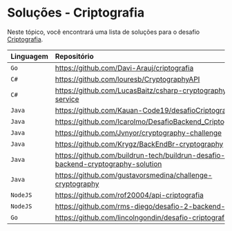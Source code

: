 # Soluções - Criptografia

Neste tópico, você encontrará uma lista de soluções para o desafio [Criptografia](PROBLEM.md).

| Linguagem | Repositório                                             |
|:----------|:--------------------------------------------------------|
| `Go`      | https://github.com/Davi-Arauj/criptografia              |             
| `C#`      | https://github.com/louresb/CryptographyAPI              |
| `C#`      | https://github.com/LucasBaitz/csharp-cryptography-service             |          
| `Java`    | https://github.com/Kauan-Code19/desafioCriptografia     |
| `Java`    | https://github.com/Icarolmo/DesafioBackend_Criptografia |
| `Java`    | https://github.com/Jvnyor/cryptography-challenge        |
| `Java`    | https://github.com/Krygz/BackEndBr-cryptography         |
| `Java`    | https://github.com/buildrun-tech/buildrun-desafio-backend-cryptography-solution |
| `Java`    | https://github.com/gustavorsmedina/challenge-cryptography |
| `NodeJS`  | https://github.com/rof20004/api-criptografia            |
| `NodeJS`  | https://github.com/rms-diego/desafio-2-backend-br       |
| `Go`      | https://github.com/lincolngondin/desafio-criptografia   |
